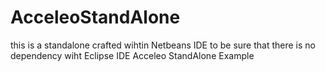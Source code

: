 AcceleoStandAlone
=================
this is a standalone crafted wihtin Netbeans IDE to be sure that there is no dependency wiht Eclipse IDE
Acceleo StandAlone Example
